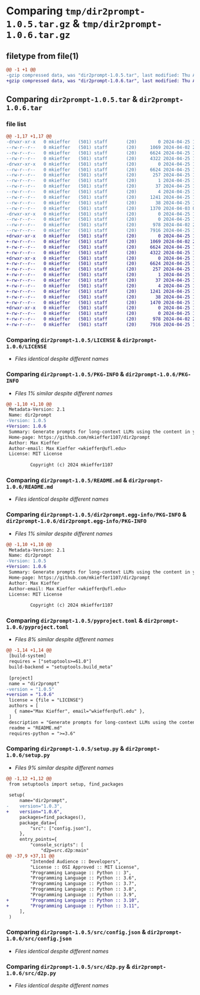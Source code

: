 # Comparing `tmp/dir2prompt-1.0.5.tar.gz` & `tmp/dir2prompt-1.0.6.tar.gz`

## filetype from file(1)

```diff
@@ -1 +1 @@
-gzip compressed data, was "dir2prompt-1.0.5.tar", last modified: Thu Apr 25 16:44:53 2024, max compression
+gzip compressed data, was "dir2prompt-1.0.6.tar", last modified: Thu Apr 25 17:04:12 2024, max compression
```

## Comparing `dir2prompt-1.0.5.tar` & `dir2prompt-1.0.6.tar`

### file list

```diff
@@ -1,17 +1,17 @@
-drwxr-xr-x   0 mkieffer   (501) staff       (20)        0 2024-04-25 16:44:53.260195 dir2prompt-1.0.5/
--rw-r--r--   0 mkieffer   (501) staff       (20)     1069 2024-04-02 23:08:45.000000 dir2prompt-1.0.5/LICENSE
--rw-r--r--   0 mkieffer   (501) staff       (20)     6624 2024-04-25 16:44:53.259993 dir2prompt-1.0.5/PKG-INFO
--rw-r--r--   0 mkieffer   (501) staff       (20)     4322 2024-04-25 15:53:20.000000 dir2prompt-1.0.5/README.md
-drwxr-xr-x   0 mkieffer   (501) staff       (20)        0 2024-04-25 16:44:53.259743 dir2prompt-1.0.5/dir2prompt.egg-info/
--rw-r--r--   0 mkieffer   (501) staff       (20)     6624 2024-04-25 16:44:53.000000 dir2prompt-1.0.5/dir2prompt.egg-info/PKG-INFO
--rw-r--r--   0 mkieffer   (501) staff       (20)      257 2024-04-25 16:44:53.000000 dir2prompt-1.0.5/dir2prompt.egg-info/SOURCES.txt
--rw-r--r--   0 mkieffer   (501) staff       (20)        1 2024-04-25 16:44:53.000000 dir2prompt-1.0.5/dir2prompt.egg-info/dependency_links.txt
--rw-r--r--   0 mkieffer   (501) staff       (20)       37 2024-04-25 16:44:53.000000 dir2prompt-1.0.5/dir2prompt.egg-info/entry_points.txt
--rw-r--r--   0 mkieffer   (501) staff       (20)        4 2024-04-25 16:44:53.000000 dir2prompt-1.0.5/dir2prompt.egg-info/top_level.txt
--rw-r--r--   0 mkieffer   (501) staff       (20)     1241 2024-04-25 16:44:48.000000 dir2prompt-1.0.5/pyproject.toml
--rw-r--r--   0 mkieffer   (501) staff       (20)       38 2024-04-25 16:44:53.260249 dir2prompt-1.0.5/setup.cfg
--rw-r--r--   0 mkieffer   (501) staff       (20)     1370 2024-04-03 04:12:15.000000 dir2prompt-1.0.5/setup.py
-drwxr-xr-x   0 mkieffer   (501) staff       (20)        0 2024-04-25 16:44:53.259542 dir2prompt-1.0.5/src/
--rw-r--r--   0 mkieffer   (501) staff       (20)        0 2024-04-25 16:44:25.000000 dir2prompt-1.0.5/src/__init__.py
--rw-r--r--   0 mkieffer   (501) staff       (20)      978 2024-04-02 23:57:47.000000 dir2prompt-1.0.5/src/config.json
--rw-r--r--   0 mkieffer   (501) staff       (20)     7916 2024-04-25 16:39:29.000000 dir2prompt-1.0.5/src/d2p.py
+drwxr-xr-x   0 mkieffer   (501) staff       (20)        0 2024-04-25 17:04:12.008733 dir2prompt-1.0.6/
+-rw-r--r--   0 mkieffer   (501) staff       (20)     1069 2024-04-02 23:08:45.000000 dir2prompt-1.0.6/LICENSE
+-rw-r--r--   0 mkieffer   (501) staff       (20)     6624 2024-04-25 17:04:12.008490 dir2prompt-1.0.6/PKG-INFO
+-rw-r--r--   0 mkieffer   (501) staff       (20)     4322 2024-04-25 15:53:20.000000 dir2prompt-1.0.6/README.md
+drwxr-xr-x   0 mkieffer   (501) staff       (20)        0 2024-04-25 17:04:12.008174 dir2prompt-1.0.6/dir2prompt.egg-info/
+-rw-r--r--   0 mkieffer   (501) staff       (20)     6624 2024-04-25 17:04:12.000000 dir2prompt-1.0.6/dir2prompt.egg-info/PKG-INFO
+-rw-r--r--   0 mkieffer   (501) staff       (20)      257 2024-04-25 17:04:12.000000 dir2prompt-1.0.6/dir2prompt.egg-info/SOURCES.txt
+-rw-r--r--   0 mkieffer   (501) staff       (20)        1 2024-04-25 17:04:12.000000 dir2prompt-1.0.6/dir2prompt.egg-info/dependency_links.txt
+-rw-r--r--   0 mkieffer   (501) staff       (20)       37 2024-04-25 17:04:12.000000 dir2prompt-1.0.6/dir2prompt.egg-info/entry_points.txt
+-rw-r--r--   0 mkieffer   (501) staff       (20)        4 2024-04-25 17:04:12.000000 dir2prompt-1.0.6/dir2prompt.egg-info/top_level.txt
+-rw-r--r--   0 mkieffer   (501) staff       (20)     1241 2024-04-25 17:02:06.000000 dir2prompt-1.0.6/pyproject.toml
+-rw-r--r--   0 mkieffer   (501) staff       (20)       38 2024-04-25 17:04:12.008792 dir2prompt-1.0.6/setup.cfg
+-rw-r--r--   0 mkieffer   (501) staff       (20)     1470 2024-04-25 17:02:57.000000 dir2prompt-1.0.6/setup.py
+drwxr-xr-x   0 mkieffer   (501) staff       (20)        0 2024-04-25 17:04:12.007721 dir2prompt-1.0.6/src/
+-rw-r--r--   0 mkieffer   (501) staff       (20)        0 2024-04-25 16:44:25.000000 dir2prompt-1.0.6/src/__init__.py
+-rw-r--r--   0 mkieffer   (501) staff       (20)      978 2024-04-02 23:57:47.000000 dir2prompt-1.0.6/src/config.json
+-rw-r--r--   0 mkieffer   (501) staff       (20)     7916 2024-04-25 16:39:29.000000 dir2prompt-1.0.6/src/d2p.py
```

### Comparing `dir2prompt-1.0.5/LICENSE` & `dir2prompt-1.0.6/LICENSE`

 * *Files identical despite different names*

### Comparing `dir2prompt-1.0.5/PKG-INFO` & `dir2prompt-1.0.6/PKG-INFO`

 * *Files 1% similar despite different names*

```diff
@@ -1,10 +1,10 @@
 Metadata-Version: 2.1
 Name: dir2prompt
-Version: 1.0.5
+Version: 1.0.6
 Summary: Generate prompts for long-context LLMs using the content in your directory
 Home-page: https://github.com/mkieffer1107/dir2prompt
 Author: Max Kieffer
 Author-email: Max Kieffer <wkieffer@ufl.edu>
 License: MIT License
         
         Copyright (c) 2024 mkieffer1107
```

### Comparing `dir2prompt-1.0.5/README.md` & `dir2prompt-1.0.6/README.md`

 * *Files identical despite different names*

### Comparing `dir2prompt-1.0.5/dir2prompt.egg-info/PKG-INFO` & `dir2prompt-1.0.6/dir2prompt.egg-info/PKG-INFO`

 * *Files 1% similar despite different names*

```diff
@@ -1,10 +1,10 @@
 Metadata-Version: 2.1
 Name: dir2prompt
-Version: 1.0.5
+Version: 1.0.6
 Summary: Generate prompts for long-context LLMs using the content in your directory
 Home-page: https://github.com/mkieffer1107/dir2prompt
 Author: Max Kieffer
 Author-email: Max Kieffer <wkieffer@ufl.edu>
 License: MIT License
         
         Copyright (c) 2024 mkieffer1107
```

### Comparing `dir2prompt-1.0.5/pyproject.toml` & `dir2prompt-1.0.6/pyproject.toml`

 * *Files 8% similar despite different names*

```diff
@@ -1,14 +1,14 @@
 [build-system]
 requires = ["setuptools>=61.0"]
 build-backend = "setuptools.build_meta"
 
 [project]
 name = "dir2prompt"
-version = "1.0.5"
+version = "1.0.6"
 license = {file = "LICENSE"}
 authors = [
   { name="Max Kieffer", email="wkieffer@ufl.edu" },
 ]
 description = "Generate prompts for long-context LLMs using the content in your directory"
 readme = "README.md"
 requires-python = ">=3.6"
```

### Comparing `dir2prompt-1.0.5/setup.py` & `dir2prompt-1.0.6/setup.py`

 * *Files 9% similar despite different names*

```diff
@@ -1,12 +1,12 @@
 from setuptools import setup, find_packages
 
 setup(
     name="dir2prompt",
-    version="1.0.3",
+    version="1.0.6",
     packages=find_packages(),
     package_data={
         "src": ["config.json"],   
     },
     entry_points={
         "console_scripts": [
             "d2p=src.d2p:main"
@@ -37,9 +37,11 @@
         "Intended Audience :: Developers",
         "License :: OSI Approved :: MIT License",
         "Programming Language :: Python :: 3",
         "Programming Language :: Python :: 3.6",
         "Programming Language :: Python :: 3.7",
         "Programming Language :: Python :: 3.8",
         "Programming Language :: Python :: 3.9",
+        "Programming Language :: Python :: 3.10",
+        "Programming Language :: Python :: 3.11",
     ],
 )
```

### Comparing `dir2prompt-1.0.5/src/config.json` & `dir2prompt-1.0.6/src/config.json`

 * *Files identical despite different names*

### Comparing `dir2prompt-1.0.5/src/d2p.py` & `dir2prompt-1.0.6/src/d2p.py`

 * *Files identical despite different names*

